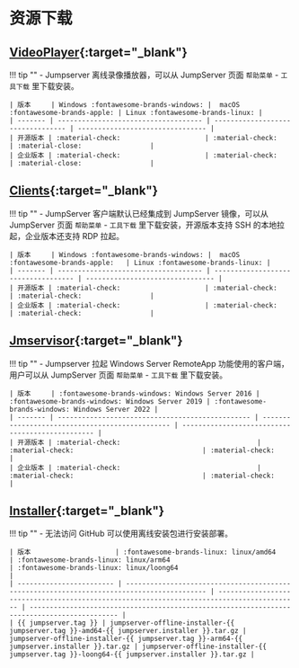 # 资源下载

## [VideoPlayer](https://github.com/jumpserver/VideoPlayer/releases){:target="_blank"}
!!! tip ""
    - Jumpserver 离线录像播放器，可以从 JumpServer 页面 `帮助菜单` - `工具下载` 里下载安装。

    | 版本     | Windows :fontawesome-brands-windows: |  macOS :fontawesome-brands-apple: | Linux :fontawesome-brands-linux: |
    | ------- | ------------------------------------ | --------------------------------- | -------------------------------- |
    | 开源版本 | :material-check:                     | :material-check:                  | :material-close:                 |
    | 企业版本 | :material-check:                     | :material-check:                  | :material-close:                 |

## [Clients](https://github.com/jumpserver/clients/releases){:target="_blank"}
!!! tip ""
    - JumpServer 客户端默认已经集成到 JumpServer 镜像，可以从 JumpServer 页面 `帮助菜单` - `工具下载` 里下载安装，开源版本支持 SSH 的本地拉起，企业版本还支持 RDP 拉起。

    | 版本     | Windows :fontawesome-brands-windows: |  macOS :fontawesome-brands-apple:   | Linux :fontawesome-brands-linux: |
    | ------- | ------------------------------------ | ----------------------------------- | -------------------------------- |
    | 开源版本 | :material-check:                     | :material-check:                    | :material-check:                 |
    | 企业版本 | :material-check:                     | :material-check:                    | :material-check:                 |

## [Jmservisor](https://github.com/jumpserver/Jmservisor/releases){:target="_blank"}
!!! tip ""
    - Jumpserver 拉起 Windows Server RemoteApp 功能使用的客户端，用户可以从 JumpServer 页面 `帮助菜单` - `工具下载` 里下载安装。

    | 版本     | :fontawesome-brands-windows: Windows Server 2016 | :fontawesome-brands-windows: Windows Server 2019 | :fontawesome-brands-windows: Windows Server 2022 |
    | ------- | ------------------------------------------------ | ----------------------------------------------- | ------------------------------------------------ |
    | 开源版本 | :material-check:                                  | :material-check:                                | :material-check:                                 |
    | 企业版本 | :material-check:                                  | :material-check:                                | :material-check:                                 |

## [Installer](https://community.fit2cloud.com/#/products/jumpserver/downloads){:target="_blank"}
!!! tip ""
    - 无法访问 GitHub 可以使用离线安装包进行安装部署。

    | 版本                     | :fontawesome-brands-linux: linux/amd64                                                     | :fontawesome-brands-linux: linux/arm64                                                     | :fontawesome-brands-linux: linux/loong64                                                     |
    | ------------------------ | ------------------------------------------------------------------------------------------ | ------------------------------------------------------------------------------------------ | -------------------------------------------------------------------------------------------- |
    | {{ jumpserver.tag }} | jumpserver-offline-installer-{{ jumpserver.tag }}-amd64-{{ jumpserver.installer }}.tar.gz | jumpserver-offline-installer-{{ jumpserver.tag }}-arm64-{{ jumpserver.installer }}.tar.gz | jumpserver-offline-installer-{{ jumpserver.tag }}-loong64-{{ jumpserver.installer }}.tar.gz |
